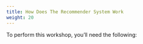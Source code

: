```yaml
---
title: How Does The Recommender System Work
weight: 20
---
```


To perform this workshop, you’ll need the following:
